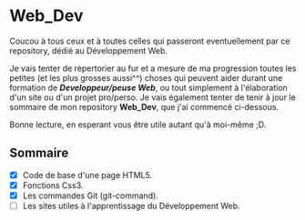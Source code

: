 # Web_Dev

Coucou à tous ceux et à toutes celles qui passeront eventuellement par ce repository, 
dédié au Développement Web.

Je vais tenter de répertorier au fur et a mesure de ma progression toutes les petites (et les plus grosses aussi^^) choses qui peuvent aider durant une formation de **_Developpeur/peuse Web_**, ou tout simplement à l'élaboration d'un site ou d'un projet pro/perso.
Je vais également tenter de tenir à jour le sommaire de mon repository **Web_Dev**, que j'ai commencé ci-dessous.

Bonne lecture, en esperant vous être utile autant qu'à moi-même ;D.


## Sommaire

- [x] Code de base d'une page HTML5.
- [x] Fonctions Css3.
- [x] Les commandes Git (git-command).
- [ ] Les sites utiles à l'apprentissage du Développement Web.
